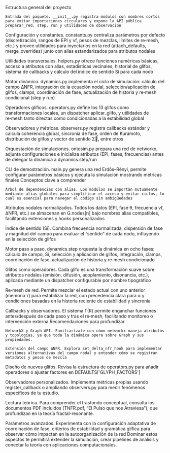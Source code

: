 Estructura general del proyecto

    Entrada del paquete. __init__.py registra módulos con nombres cortos para evitar importaciones circulares y expone la API pública preparar_red, step, run y utilidades de observación

Configuración y constantes. constants.py centraliza parámetros por defecto (discretización, rangos de EPI y νf, pesos de mezclas, límites de re‑mesh, etc.) y provee utilidades para inyectarlos en la red (attach_defaults, merge_overrides) junto con alias estandarizados para atributos nodales

Utilidades transversales. helpers.py ofrece funciones numéricas básicas, acceso a atributos con alias, estadísticas vecinales, historial de glifos, sistema de callbacks y cálculo del índice de sentido Si para cada nodo

Motor dinámico. dynamics.py implementa el ciclo de simulación: cálculo del campo ΔNFR, integración de la ecuación nodal, selección/aplicación de glifos, clamps, coordinación de fase, actualización de historia y re‑mesh condicional (step y run)

Operadores glíficos. operators.py define los 13 glifos como transformaciones locales, un dispatcher aplicar_glifo, y utilidades de re‑mesh tanto directas como condicionadas a la estabilidad global

Observadores y métricas. observers.py registra callbacks estándar y calcula coherencia global, sincronía de fase, orden de Kuramoto, distribución de glifos y vector de sentido Σ⃗, entre otros

Orquestación de simulaciones. ontosim.py prepara una red de networkx, adjunta configuraciones e inicializa atributos (EPI, fases, frecuencias) antes de delegar la dinámica a dynamics.step/run

CLI de demostración. main.py genera una red Erdős–Rényi, permite configurar parámetros básicos y ejecuta la simulación mostrando métricas finales
Conceptos clave a comprender

    Árbol de dependencias con alias. Los módulos se importan mutuamente mediante alias globales para simplificar el acceso y evitar ciclos, lo cual es esencial para navegar el código sin ambigüedades

Atributos nodales normalizados. Todos los datos (EPI, fase θ, frecuencia νf, ΔNFR, etc.) se almacenan en G.nodes[n] bajo nombres alias compatibles, facilitando extensiones y hooks personalizados

Índice de sentido (Si). Combina frecuencia normalizada, dispersión de fase y magnitud del campo para evaluar el “sentido” de cada nodo, influyendo en la selección de glifos

Motor paso a paso. dynamics.step orquesta la dinámica en ocho fases: cálculo de campo, Si, selección y aplicación de glifos, integración, clamps, coordinación de fase, actualización de historia y re‑mesh condicionado

Glifos como operadores. Cada glifo es una transformación suave sobre atributos nodales (emisión, difusión, acoplamiento, disonancia, etc.), aplicada mediante un dispatcher configurable por nombre tipográfico

Re‑mesh de red. Permite mezclar el estado actual con uno anterior (memoria τ) para estabilizar la red, con precedencia clara para α y condiciones basadas en la historia reciente de estabilidad y sincronía

Callbacks y observadores. El sistema Γ(R) permite enganchar funciones antes/después de cada paso y tras el re‑mesh, facilitando monitoreo o intervención externa
Recomendaciones para profundizar

    NetworkX y Graph API. Familiarízate con cómo networkx maneja atributos y topologías, ya que toda la dinámica opera sobre Graph y sus propiedades.

    Extensión del campo ΔNFR. Explora set_delta_nfr_hook para implementar versiones alternativas del campo nodal y entender cómo se registran metadatos y pesos de mezcla

Diseño de nuevos glifos. Revisa la estructura de operators.py para añadir operadores o ajustar factores en DEFAULTS['GLYPH_FACTORS']

Observadores personalizados. Implementa métricas propias usando register_callback o ampliando observers.py para medir fenómenos específicos de tu estudio.

Lectura teórica. Para comprender el trasfondo conceptual, consulta los documentos PDF incluidos (TNFR.pdf, “El Pulso que nos Atraviesa”), que profundizan en la teoría fractal-resonante.

Parámetros avanzados. Experimenta con la configuración adaptativa de coordinación de fase, criterios de estabilidad y gramática glífica para observar cómo impactan en la autoorganización de la red
Dominar estos aspectos te permitirá extender la simulación, crear pipelines de análisis y conectar la teoría con aplicaciones computacionales.
